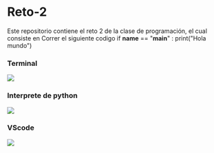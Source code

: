 # Reto-2
Este repositorio contiene el reto 2 de la clase de programación, el cual consiste en 
Correr el siguiente codigo
	if __name__ == "__main__" :
  print("Hola mundo")

### Terminal
![](https://i.postimg.cc/QMCbTvTv/Repo2-1.png)
### Interprete de python
![](https://i.postimg.cc/2SKWPy1X/Repo2-2.png)
### VScode
![](https://i.postimg.cc/QxVxvbch/Repo2-3.png)
